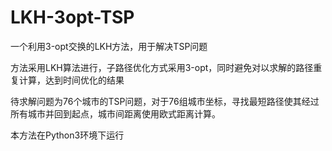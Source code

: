 # LKH-3opt-TSP
一个利用3-opt交换的LKH方法，用于解决TSP问题

方法采用LKH算法进行，子路径优化方式采用3-opt，同时避免对以求解的路径重复计算，达到时间优化的结果

待求解问题为76个城市的TSP问题，对于76组城市坐标，寻找最短路径使其经过所有城市并回到起点，城市间距离使用欧式距离计算。

本方法在Python3环境下运行